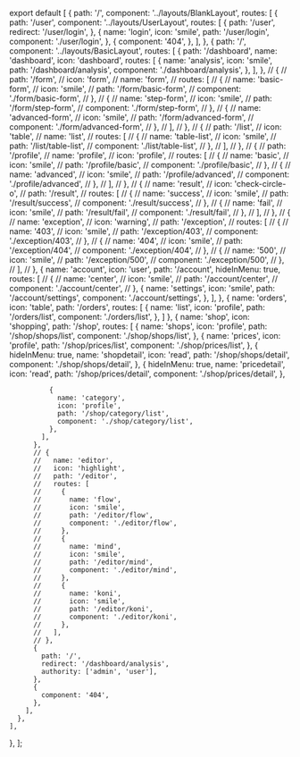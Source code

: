 export default [
  {
    path: '/',
    component: '../layouts/BlankLayout',
    routes: [
      {
        path: '/user',
        component: '../layouts/UserLayout',
        routes: [
          {
            path: '/user',
            redirect: '/user/login',
          },
          {
            name: 'login',
            icon: 'smile',
            path: '/user/login',
            component: './user/login',
          },
          {
            component: '404',
          },
        ],
      },
      {
        path: '/',
        component: '../layouts/BasicLayout',
        routes: [
          {
            path: '/dashboard',
            name: 'dashboard',
            icon: 'dashboard',
            routes: [
              {
                name: 'analysis',
                icon: 'smile',
                path: '/dashboard/analysis',
                component: './dashboard/analysis',
              },
            ],
          },
          // {
          //   path: '/form',
          //   icon: 'form',
          //   name: 'form',
          //   routes: [
          //     {
          //       name: 'basic-form',
          //       icon: 'smile',
          //       path: '/form/basic-form',
          //       component: './form/basic-form',
          //     },
          //     {
          //       name: 'step-form',
          //       icon: 'smile',
          //       path: '/form/step-form',
          //       component: './form/step-form',
          //     },
          //     {
          //       name: 'advanced-form',
          //       icon: 'smile',
          //       path: '/form/advanced-form',
          //       component: './form/advanced-form',
          //     },
          //   ],
          // },
          // {
          //   path: '/list',
          //   icon: 'table',
          //   name: 'list',
          //   routes: [
          //     {
          //       name: 'table-list',
          //       icon: 'smile',
          //       path: '/list/table-list',
          //       component: './list/table-list',
          //     },
          //   ],
          // },
          // {
          //   path: '/profile',
          //   name: 'profile',
          //   icon: 'profile',
          //   routes: [
          //     {
          //       name: 'basic',
          //       icon: 'smile',
          //       path: '/profile/basic',
          //       component: './profile/basic',
          //     },
          //     {
          //       name: 'advanced',
          //       icon: 'smile',
          //       path: '/profile/advanced',
          //       component: './profile/advanced',
          //     },
          //   ],
          // },
          // {
          //   name: 'result',
          //   icon: 'check-circle-o',
          //   path: '/result',
          //   routes: [
          //     {
          //       name: 'success',
          //       icon: 'smile',
          //       path: '/result/success',
          //       component: './result/success',
          //     },
          //     {
          //       name: 'fail',
          //       icon: 'smile',
          //       path: '/result/fail',
          //       component: './result/fail',
          //     },
          //   ],
          // },
          // {
          //   name: 'exception',
          //   icon: 'warning',
          //   path: '/exception',
          //   routes: [
          //     {
          //       name: '403',
          //       icon: 'smile',
          //       path: '/exception/403',
          //       component: './exception/403',
          //     },
          //     {
          //       name: '404',
          //       icon: 'smile',
          //       path: '/exception/404',
          //       component: './exception/404',
          //     },
          //     {
          //       name: '500',
          //       icon: 'smile',
          //       path: '/exception/500',
          //       component: './exception/500',
          //     },
          //   ],
          // },
          {
            name: 'account',
            icon: 'user',
            path: '/account',
            hideInMenu: true,
            routes: [
              // {
              //   name: 'center',
              //   icon: 'smile',
              //   path: '/account/center',
              //   component: './account/center',
              // },
              {
                name: 'settings',
                icon: 'smile',
                path: '/account/settings',
                component: './account/settings',
              },
            ],
          },
          {
            name: 'orders',
            icon: 'table',
            path: '/orders',
            routes: [
              {
                name: 'list',
                icon: 'profile',
                path: '/orders/list',
                component: './orders/list',
              },
            ]
          },
          {
            name: 'shop',
            icon: 'shopping',
            path: '/shop',
            routes: [
              {
                name: 'shops',
                icon: 'profile',
                path: '/shop/shops/list',
                component: './shop/shops/list',
              },
              {
                name: 'prices',
                icon: 'profile',
                path: '/shop/prices/list',
                component: './shop/prices/list',
              },
              {
                hideInMenu: true,
                name: 'shopdetail',
                icon: 'read',
                path: '/shop/shops/detail',
                component: './shop/shops/detail',
              },
              {
                hideInMenu: true,
                name: 'pricedetail',
                icon: 'read',
                path: '/shop/prices/detail',
                component: './shop/prices/detail',
              },

              {
                name: 'category',
                icon: 'profile',
                path: '/shop/category/list',
                component: './shop/category/list',
              },
            ],
          },
          // {
          //   name: 'editor',
          //   icon: 'highlight',
          //   path: '/editor',
          //   routes: [
          //     {
          //       name: 'flow',
          //       icon: 'smile',
          //       path: '/editor/flow',
          //       component: './editor/flow',
          //     },
          //     {
          //       name: 'mind',
          //       icon: 'smile',
          //       path: '/editor/mind',
          //       component: './editor/mind',
          //     },
          //     {
          //       name: 'koni',
          //       icon: 'smile',
          //       path: '/editor/koni',
          //       component: './editor/koni',
          //     },
          //   ],
          // },
          {
            path: '/',
            redirect: '/dashboard/analysis',
            authority: ['admin', 'user'],
          },
          {
            component: '404',
          },
        ],
      },
    ],
  },
];
